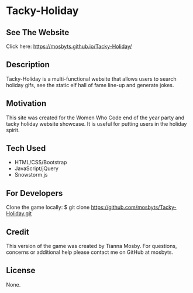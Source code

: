 # Tacky-Holiday

## See The Website
Click here: https://mosbyts.github.io/Tacky-Holiday/

## Description

Tacky-Holiday is a multi-functional website that allows users to search holiday gifs, see the static elf hall of fame line-up and generate jokes.

## Motivation
This site was created for the Women Who Code end of the year party and tacky holiday website showcase. It is useful for putting users in the holiday spirit.

## Tech Used
- HTML/CSS/Bootstrap
- JavaScript/jQuery
- Snowstorm.js

## For Developers
Clone the game locally:
    $ git clone https://github.com/mosbyts/Tacky-Holiday.git

## Credit
This version of the game was created by Tianna Mosby. For questions, concerns or additional help please contact me on GitHub at mosbyts.

## License
None.
